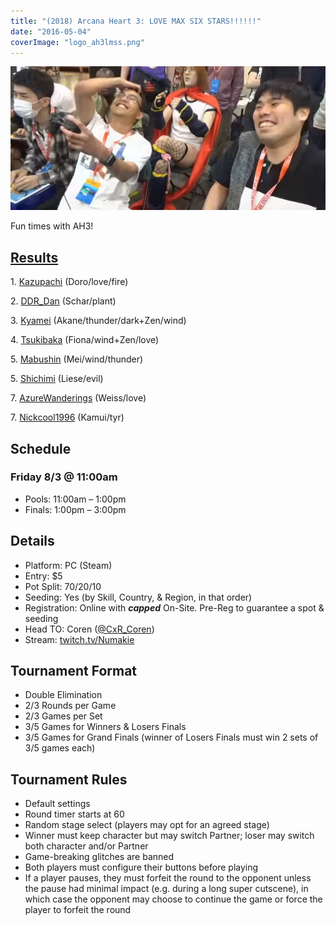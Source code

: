 ```yaml
---
title: "(2018) Arcana Heart 3: LOVE MAX SIX STARS!!!!!!"
date: "2016-05-04"
coverImage: "logo_ah3lmss.png"
---
```


![Fun times with AH3!](/uploads/ah3lmss-2018.webp)

Fun times with AH3!

## [Results](https://smash.gg/tournament/animevo-2018/events/arcana-heart-3-lovemax-sixstars/overview)

1\. [Kazupachi](https://twitter.com/kazp777) (Doro/love/fire) 

2\. [DDR\_Dan](https://twitter.com/Regenned) (Schar/plant) 

3\. [Kyamei](https://twitter.com/hir0yuk1) (Akane/thunder/dark+Zen/wind) 

4\. [Tsukibaka](https://twitter.com/TsukiAho) (Fiona/wind+Zen/love) 

5\. [Mabushin](https://twitter.com/mabusin28) (Mei/wind/thunder) 

5\. [Shichimi](https://twitter.com/menn_kishi) (Liese/evil) 

7\. [AzureWanderings](https://twitter.com/AzureWanderings) (Weiss/love) 

7\. [Nickcool1996](https://twitter.com/Nickcool1996) (Kamui/tyr)

## Schedule

### Friday 8/3 @ 11:00am

- Pools: 11:00am – 1:00pm
- Finals: 1:00pm – 3:00pm

## Details

- Platform: PC (Steam)
- Entry: $5
- Pot Split: 70/20/10
- Seeding: Yes (by Skill, Country, & Region, in that order)
- Registration: Online with **_capped_** On-Site. Pre-Reg to guarantee a spot & seeding
- Head TO: Coren ([@CxR\_Coren](https://twitter.com/CxR_Coren))
- Stream: [twitch.tv/Numakie](https://twitch.tv/numakie)

## Tournament Format

- Double Elimination
- 2/3 Rounds per Game
- 2/3 Games per Set
- 3/5 Games for Winners & Losers Finals
- 3/5 Games for Grand Finals (winner of Losers Finals must win 2 sets of 3/5 games each)

## Tournament Rules

- Default settings
- Round timer starts at 60
- Random stage select (players may opt for an agreed stage)
- Winner must keep character but may switch Partner; loser may switch both character and/or Partner
- Game-breaking glitches are banned
- Both players must configure their buttons before playing
- If a player pauses, they must forfeit the round to the opponent unless the pause had minimal impact (e.g. during a long super cutscene), in which case the opponent may choose to continue the game or force the player to forfeit the round
